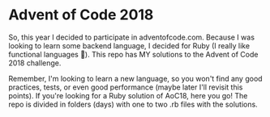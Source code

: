 # Advent of Code 2018

So, this year I decided to participate in adventofcode.com. 
Because I was looking to learn some backend language, I decided for Ruby (I really like functional languages 💎).
This repo has MY solutions to the Advent of Code 2018 challenge.

Remember, I'm looking to learn a new language, so you won't find any good practices, tests, or even good performance (maybe later I'll revisit this points).
If you're looking for a Ruby solution of AoC18, here you go!
The repo is divided in folders (days) with one to two .rb files with the solutions.
